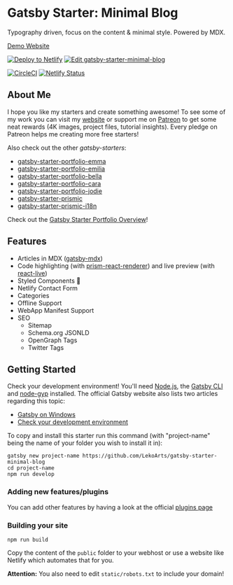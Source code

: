 # Gatsby Starter: Minimal Blog

Typography driven,  focus on the content & minimal style. Powered by MDX.

[Demo Website](https://minimal-blog.lekoarts.de)

[![Deploy to Netlify](https://www.netlify.com/img/deploy/button.svg)](https://app.netlify.com/start/deploy?repository=https://github.com/LekoArts/gatsby-starter-minimal-blog) [![Edit gatsby-starter-minimal-blog](https://codesandbox.io/static/img/play-codesandbox.svg)](https://codesandbox.io/s/github/LekoArts/gatsby-starter-minimal-blog/tree/master/)

[![CircleCI](https://circleci.com/gh/LekoArts/gatsby-starter-minimal-blog.svg?style=svg)](https://circleci.com/gh/LekoArts/gatsby-starter-minimal-blog) [![Netlify Status](https://api.netlify.com/api/v1/badges/f466015c-14f4-440d-a92b-0b0e30de609a/deploy-status)](https://app.netlify.com/sites/minimal-blog/deploys)

## About Me

I hope you like my starters and create something awesome! To see some of my work you can visit my [website](https://www.lekoarts.de) or support me on [Patreon](https://www.patreon.com/lekoarts) to get some neat rewards (4K images, project files, tutorial insights). Every pledge on Patreon helps me creating more free starters!

Also check out the other _gatsby-starters_:

- [gatsby-starter-portfolio-emma](https://github.com/LekoArts/gatsby-starter-portfolio-emma)
- [gatsby-starter-portfolio-emilia](https://github.com/LekoArts/gatsby-starter-portfolio-emilia)
- [gatsby-starter-portfolio-bella](https://github.com/LekoArts/gatsby-starter-portfolio-bella)
- [gatsby-starter-portfolio-cara](https://github.com/LekoArts/gatsby-starter-portfolio-cara)
- [gatsby-starter-portfolio-jodie](https://github.com/LekoArts/gatsby-starter-portfolio-jodie)
- [gatsby-starter-prismic](https://github.com/LekoArts/gatsby-starter-prismic)
- [gatsby-starter-prismic-i18n](https://github.com/LekoArts/gatsby-starter-prismic-i18n)

Check out the [Gatsby Starter Portfolio Overview](https://gatsby-starter-portfolio.netlify.com/)!

## Features

- Articles in MDX ([gatsby-mdx](https://github.com/ChristopherBiscardi/gatsby-mdx))
- Code highlighting (with [prism-react-renderer](https://github.com/FormidableLabs/prism-react-renderer)) and live preview (with [react-live](https://github.com/FormidableLabs/react-live))
- Styled Components 💅
- Netlify Contact Form
- Categories
- Offline Support
- WebApp Manifest Support
- SEO
  - Sitemap
  - Schema.org JSONLD
  - OpenGraph Tags
  - Twitter Tags

## Getting Started

Check your development environment! You'll need [Node.js](https://nodejs.org/en/), the [Gatsby CLI](https://www.gatsbyjs.org/docs/) and [node-gyp](https://github.com/nodejs/node-gyp#installation) installed. The official Gatsby website also lists two articles regarding this topic:

- [Gatsby on Windows](https://www.gatsbyjs.org/docs/gatsby-on-windows/)
- [Check your development environment](https://www.gatsbyjs.org/tutorial/part-zero/)

To copy and install this starter run this command (with "project-name" being the name of your folder you wish to install it in):

```
gatsby new project-name https://github.com/LekoArts/gatsby-starter-minimal-blog
cd project-name
npm run develop
```

### Adding new features/plugins

You can add other features by having a look at the official [plugins page](https://www.gatsbyjs.org/docs/plugins/)

### Building your site

```
npm run build
```

Copy the content of the `public` folder to your webhost or use a website like Netlify which automates that for you.

**Attention:** You also need to edit `static/robots.txt` to include your domain!
